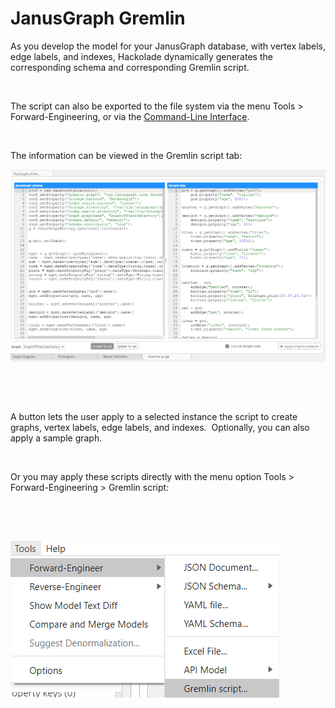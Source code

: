 # JanusGraph Gremlin

As you develop the model for your JanusGraph database, with vertex labels, edge labels, and indexes, Hackolade dynamically generates the corresponding schema and corresponding Gremlin script.

&nbsp;

The script can also be exported to the file system via the menu Tools \> Forward-Engineering, or via the [Command-Line Interface](<CommandLineInterface.md>).

&nbsp;

The information can be viewed in the Gremlin script tab:

![JanusGraph forward-engineering](<lib/JanusGraph%20forward-engineering.png>)

&nbsp;

&nbsp;

A button lets the user apply to a selected instance the script to create graphs, vertex labels, edge labels, and indexes.&nbsp; Optionally, you can also apply a sample graph.

&nbsp;

Or you may apply these scripts directly with the menu option Tools \> Forward-Engineering \> Gremlin script:

&nbsp;

&nbsp;

![JanusGraph forward-engineering menu](<lib/JanusGraph%20forward-engineering%20menu.png>)

&nbsp;

&nbsp;

